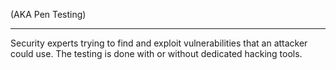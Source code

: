 (AKA Pen Testing)
___
Security experts trying to find and exploit vulnerabilities that an attacker could use. The testing is done with or without dedicated hacking tools.
